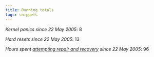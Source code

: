 ```yaml
---
title: Running totals
tags: snippets
---
```


_Kernel panics since 22 May 2005_: 8

_Hard resets since 22 May 2005_: 13

_Hours spent [attempting repair and recovery](http://www.wincent.com/a/about/wincent/weblog/archives/2005/05/1041_kernel_pan.php) since 22 May 2005_: 96
